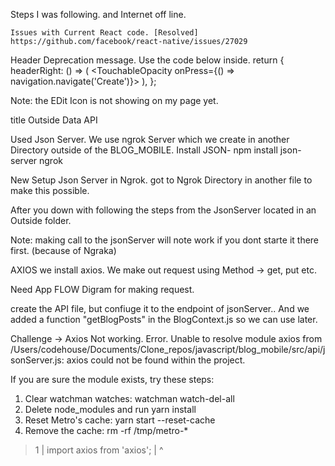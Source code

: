  <!--  Focus on this app is to see how data flow through the application -->
 <!--  Completed so far 
  installed 
  "npm install react-navigation"
   -->

   Steps I was following. and Internet off line.

    Issues with Current React code. [Resolved]
    https://github.com/facebook/react-native/issues/27029


 Header Deprecation message. Use the code below inside. 
  return {
    headerRight: () => (
      <TouchableOpacity onPress={() => navigation.navigate('Create')}>
        <Feather name="plus" size={30} />
      </TouchableOpacity>
    ),
  };

  Note: the EDit Icon is not showing on my page yet. 


  <!--  Started to write this from the Video of  =>>> Data API Sync --> title Outside Data API

  Used Json Server. 
   We use ngrok Server which we create in another Directory outside of the BLOG_MOBILE.
 Install JSON- 
  npm install json-server ngrok

  New Setup Json Server in Ngrok. 
  got to Ngrok Directory in another file to make this possible. 

  After you down with following the steps from the JsonServer located in an Outside folder. 

Note: making call to the jsonServer will note work if you dont starte it there first. (because of Ngraka)


  AXIOS
  we install axios.
  We make out request using Method -> get, put etc. 

   Need App FLOW Digram for making request.

  
create the API file, but confiuge it to the endpoint of jsonServer..
 And we added a function "getBlogPosts" in the BlogContext.js  so we can use later.


 Challenge -> Axios Not working. Error.
        Unable to resolve module axios from /Users/codehouse/Documents/Clone_repos/javascript/blog_mobile/src/api/jsonServer.js: axios could not be found within the project.

If you are sure the module exists, try these steps:
 1. Clear watchman watches: watchman watch-del-all
 2. Delete node_modules and run yarn install
 3. Reset Metro's cache: yarn start --reset-cache
 4. Remove the cache: rm -rf /tmp/metro-*
> 1 | import axios from 'axios';
    |                    ^